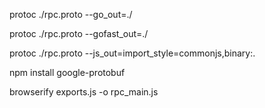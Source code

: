 protoc ./rpc.proto --go_out=./

protoc ./rpc.proto --gofast_out=./

protoc ./rpc.proto --js_out=import_style=commonjs,binary:.

npm install google-protobuf

browserify exports.js -o  rpc_main.js